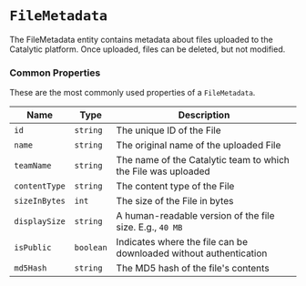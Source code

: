 # `FileMetadata`

The FileMetadata entity contains metadata about files uploaded to the Catalytic platform. Once uploaded, files can be deleted, but not modified.

### Common Properties

These are the most commonly used properties of a `FileMetadata`.

| Name          | Type      | Description                                                       |
| ------------- | --------- | ----------------------------------------------------------------- |
| `id`          | `string`  | The unique ID of the File                                         |
| `name`        | `string`  | The original name of the uploaded File                            |
| `teamName`    | `string`  | The name of the Catalytic team to which the File was uploaded     |
| `contentType` | `string`  | The content type of the File                                      |
| `sizeInBytes` | `int`     | The size of the File in bytes                                     |
| `displaySize` | `string`  | A human-readable version of the file size. E.g., `40 MB`          |
| `isPublic`    | `boolean` | Indicates where the file can be downloaded without authentication |
| `md5Hash`     | `string`  | The MD5 hash of the file's contents                               |
